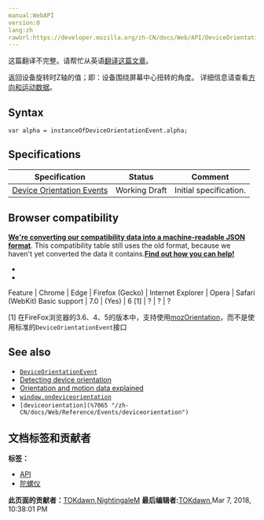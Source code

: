 ```yaml
---
manual:WebAPI
version:0
lang:zh
rawUrl:https://developer.mozilla.org/zh-CN/docs/Web/API/DeviceOrientationEvent/alpha
---
```




这篇翻译不完整。请帮忙从英语[翻译这篇文章](%24554 "")。






返回设备旋转时Z轴的值；即：设备围绕屏幕中心扭转的角度。 详细信息请查看[方向和运动数据](%7068 "Orientation and motion data explained")。


## Syntax<a name="Syntax"></a>

```
var alpha = instanceOfDeviceOrientationEvent.alpha;

```

## Specifications<a name="Specifications"></a>
Specification | Status | Comment 
 ---  |  ---  |  ---  | 
[Device Orientation Events](%7062 "Device Orientation Events") | Working Draft | Initial specification. 


## Browser compatibility<a name="Browser_compatibility"></a>


**[We&#39;re converting our compatibility data into a machine-readable JSON format](%3344 "")**. This compatibility table still uses the old format, because we haven&#39;t yet converted the data it contains.**[Find out how you can help!](%3392 "")**


* 
* 
Feature | Chrome | Edge | Firefox (Gecko) | Internet Explorer | Opera | Safari (WebKit) 
Basic support | 7.0 | (Yes) | 6 [1] | ? | ? | ? 





[1] 在FireFox浏览器的3.6、4、5的版本中，支持使用[mozOrientation](%7102 "")，而不是使用标准的`DeviceOrientationEvent`接口


## See also<a name="See_also"></a>

* [`DeviceOrientationEvent`](%2665 "DeviceOrientationEvent提供给网页开发者当设备（指手机，平板等移动设备）在浏览页面时物理旋转的信息。")
* [Detecting device orientation](%24553 "Detecting device orientation")
* [Orientation and motion data explained](%7068 "Orientation and motion data explained")
* [`window.ondeviceorientation`](%21304 "此页面仍未被本地化, 期待您的翻译!")
* `[deviceorientation](%7065 "/zh-CN/docs/Web/Reference/Events/deviceorientation")`



## 文档标签和贡献者
**标签：**
* [API](%50 "")
* [陀螺仪](%24555 "")

**此页面的贡献者：**[TOKdawn](%24556 ""),[NightingaleM](%24557 "")
**最后编辑者:**[TOKdawn](%24556 ""),<time>Mar 7, 2018, 10:38:01 PM</time>


